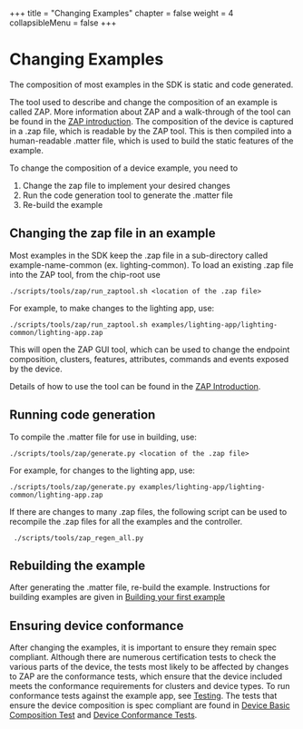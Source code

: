 +++
title = "Changing Examples"
chapter = false
weight = 4
collapsibleMenu = false
+++

# Changing Examples

The composition of most examples in the SDK is static and code generated.

The tool used to describe and change the composition of an example is called
ZAP. More information about ZAP and a walk-through of the tool can be found in
the [ZAP introduction](../zap_and_codegen/zap_intro.md). The composition of the
device is captured in a .zap file, which is readable by the ZAP tool. This is
then compiled into a human-readable .matter file, which is used to build the
static features of the example.

To change the composition of a device example, you need to

1. Change the zap file to implement your desired changes
2. Run the code generation tool to generate the .matter file
3. Re-build the example

## Changing the zap file in an example

Most examples in the SDK keep the .zap file in a sub-directory called
example-name-common (ex. lighting-common). To load an existing .zap file into
the ZAP tool, from the chip-root use

```
./scripts/tools/zap/run_zaptool.sh <location of the .zap file>
```

For example, to make changes to the lighting app, use:

```
./scripts/tools/zap/run_zaptool.sh examples/lighting-app/lighting-common/lighting-app.zap
```

This will open the ZAP GUI tool, which can be used to change the endpoint
composition, clusters, features, attributes, commands and events exposed by the
device.

Details of how to use the tool can be found in the
[ZAP Introduction](../zap_and_codegen/zap_intro.md).

## Running code generation

To compile the .matter file for use in building, use:

```
./scripts/tools/zap/generate.py <location of the .zap file>
```

For example, for changes to the lighting app, use:

```
./scripts/tools/zap/generate.py examples/lighting-app/lighting-common/lighting-app.zap
```

If there are changes to many .zap files, the following script can be used to
recompile the .zap files for all the examples and the controller.

```
 ./scripts/tools/zap_regen_all.py
```

## Rebuilding the example

After generating the .matter file, re-build the example. Instructions for
building examples are given in [Building your first example](./first_example.md)

## Ensuring device conformance

After changing the examples, it is important to ensure they remain spec
compliant. Although there are numerous certification tests to check the various
parts of the device, the tests most likely to be affected by changes to ZAP are
the conformance tests, which ensure that the device included meets the
conformance requirements for clusters and device types. To run conformance tests
against the example app, see [Testing](../testing/index.md). The tests that
ensure the device composition is spec compliant are found in
[Device Basic Composition Test](../../src/python_testing/TC_DeviceBasicComposition.py)
and
[Device Conformance Tests](../../src/python_testing/TC_DeviceConformance.py).

